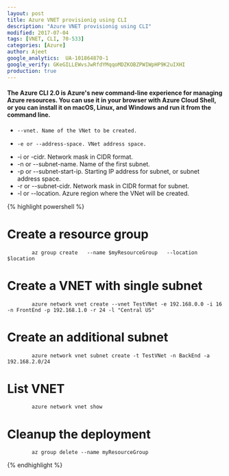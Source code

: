 ```yaml
---
layout: post
title: Azure VNET provisionig using CLI
description: "Azure VNET provisionig using CLI"
modified: 2017-07-04
tags: [VNET, CLI, 70-533]
categories: [Azure]
author: Ajeet
google_analytics:  UA-101864870-1
google_verify: GKeGILLEWvsJwRfdYMqqoMDZKOBZPWIWpHP9K2uIXHI
production: true
---
```


####  The Azure CLI 2.0 is Azure's new command-line experience for managing Azure resources. You can use it in your browser with Azure Cloud Shell, or you can install it on macOS, Linux, and Windows and run it from the command line.

<!--more-->

   *     --vnet. Name of the VNet to be created. 
   *     -e or --address-space. VNet address space.
   *    -i or -cidr. Network mask in CIDR format.
   *   -n or --subnet-name. Name of the first subnet.
   *   -p or --subnet-start-ip. Starting IP address for subnet, or subnet address space.
   *   -r or --subnet-cidr. Network mask in CIDR format for subnet.
   *   -l or --location. Azure region where the VNet will be created.

{% highlight powershell %}
# Create a resource group
            az group create   --name $myResourceGroup   --location $location
# Create a VNET with single subnet
            azure network vnet create --vnet TestVNet -e 192.168.0.0 -i 16 -n FrontEnd -p 192.168.1.0 -r 24 -l "Central US"
# Create an additional subnet
            azure network vnet subnet create -t TestVNet -n BackEnd -a 192.168.2.0/24
# List VNET
            azure network vnet show
# Cleanup the deployment
            az group delete --name myResourceGroup
{% endhighlight %}